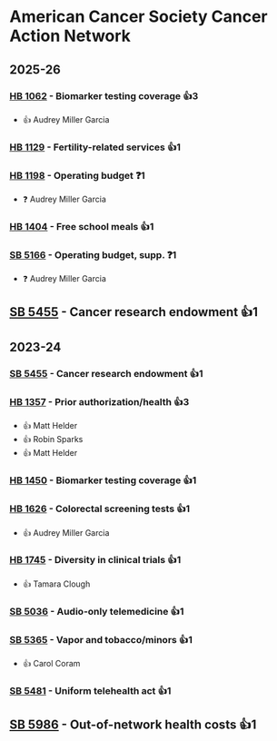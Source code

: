 # American Cancer Society Cancer Action Network
## 2025-26

### [HB 1062](/bill/2025-26/hb/1062/) - Biomarker testing coverage 👍3  
* 👍 Audrey Miller Garcia

### [HB 1129](/bill/2025-26/hb/1129/) - Fertility-related services 👍1  

### [HB 1198](/bill/2025-26/hb/1198/) - Operating budget   ❓1
* ❓ Audrey Miller Garcia

### [HB 1404](/bill/2025-26/hb/1404/) - Free school meals 👍1  

### [SB 5166](/bill/2025-26/sb/5166/) - Operating budget, supp.   ❓1
* ❓ Audrey Miller Garcia

## [SB 5455](/bill/2025-26/sb/5455/) - Cancer research endowment 👍1  

## 2023-24

### [SB 5455](/bill/2023-24/sb/5455/) - Cancer research endowment 👍1  

### [HB 1357](/bill/2023-24/hb/1357/) - Prior authorization/health 👍3  
* 👍 Matt Helder
* 👍 Robin Sparks
* 👍 Matt Helder

### [HB 1450](/bill/2023-24/hb/1450/) - Biomarker testing coverage 👍1  

### [HB 1626](/bill/2023-24/hb/1626/) - Colorectal screening tests 👍1  
* 👍 Audrey Miller Garcia

### [HB 1745](/bill/2023-24/hb/1745/) - Diversity in clinical trials 👍1  
* 👍 Tamara Clough

### [SB 5036](/bill/2023-24/sb/5036/) - Audio-only telemedicine 👍1  

### [SB 5365](/bill/2023-24/sb/5365/) - Vapor and tobacco/minors 👍1  
* 👍 Carol Coram

### [SB 5481](/bill/2023-24/sb/5481/) - Uniform telehealth act 👍1  

## [SB 5986](/bill/2023-24/sb/5986/) - Out-of-network health costs 👍1  
